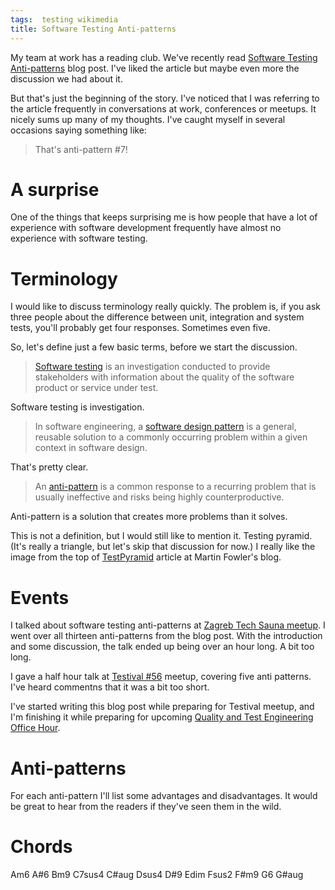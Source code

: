 ```yaml
---
tags:  testing wikimedia
title: Software Testing Anti-patterns
---
```

My team at work has a reading club. We've recently read [Software Testing Anti-patterns](http://blog.codepipes.com/testing/software-testing-antipatterns.html) blog post. I've liked the article but maybe even more the discussion we had about it.

But that's just the beginning of the story. I've noticed that I was referring to the article frequently in conversations at work, conferences or meetups. It nicely sums up many of my thoughts. I've caught myself in several occasions saying something like:

> That's anti-pattern #7!

# A surprise

One of the things that keeps surprising me is how people that have a lot of experience with software development frequently have almost no experience with software testing.

# Terminology

I would like to discuss terminology really quickly. The problem is, if you ask three people about the difference between unit, integration and system tests, you'll probably get four responses. Sometimes even five.

So, let's define just a few basic terms, before we start the discussion.

> [Software testing](https://en.wikipedia.org/wiki/Software_testing) is an investigation conducted to provide stakeholders with information about the quality of the software product or service under test.

Software testing is investigation.

> In software engineering, a [software design pattern](https://en.wikipedia.org/wiki/Software_design_pattern) is a general, reusable solution to a commonly occurring problem within a given context in software design.

That's pretty clear.

> An [anti-pattern](https://en.wikipedia.org/wiki/Anti-pattern) is a common response to a recurring problem that is usually ineffective and risks being highly counterproductive.

Anti-pattern is a solution that creates more problems than it solves.

This is not a definition, but I would still like to mention it. Testing pyramid. (It's really a triangle, but let's skip that discussion for now.) I really like the image from the top of [TestPyramid](https://martinfowler.com/bliki/TestPyramid.html) article at Martin Fowler's blog.

# Events

I talked about software testing anti-patterns at [Zagreb Tech Sauna meetup](/zagreb-tech-sauna). I went over all thirteen anti-patterns from the blog post. With the introduction and some discussion, the talk ended up being over an hour long. A bit too long.

I gave a half hour talk at [Testival #56](/testival-56) meetup, covering five anti patterns. I've heard commentns that it was a bit too short.

I've started writing this blog post while preparing for Testival meetup, and I'm finishing it while preparing for upcoming [Quality and Test Engineering Office Hour](https://lists.wikimedia.org/pipermail/wikitech-l/2020-February/093084.html).

# Anti-patterns

For each anti-pattern I'll list some advantages and disadvantages. It would be great to hear from the readers if they've seen them in the wild.

# Chords

Am6
A#6
Bm9
C7sus4
C#aug
Dsus4
D#9
Edim
Fsus2
F#m9
G6
G#aug